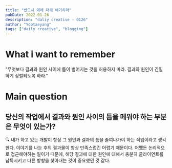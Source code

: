 ```yaml
---
title: "반드시 왜에 대해 얘기하라"
pubDate: 2022-01-26
description: "daliy creative - 0126"
author: "Yootaeyang"
tags: ["daily creative", "blogging"]
---
```


# What i want to remember

"무엇보다 결과와 원인 사이에 틈이 벌어지는 것을 허용하지 마라. 결과와 원인이 긴밀하게 정렬되도록 하라."

# Main question

## 당신의 작업에서 결과와 원인 사이의 틈을 메워야 하는 부분은 무엇이 있는가?

🔍 내가 하고 있는 개발이 항상 그 원인과 결과의 틈을 줄여나가야 하는 직업이라고 생각한다. 이야기를 나눈 후의 결과물이 항상 만족스럽긴 어렵기 때문이다. 어쨌든 논리적으로 접근해야하는 일이기 때문에, 해당 결과에 대한 원인에 대해서 충분히 클라이언트를 납득시키고 다른 방향을 찾아내는 것이 중요했던 것 같다.
